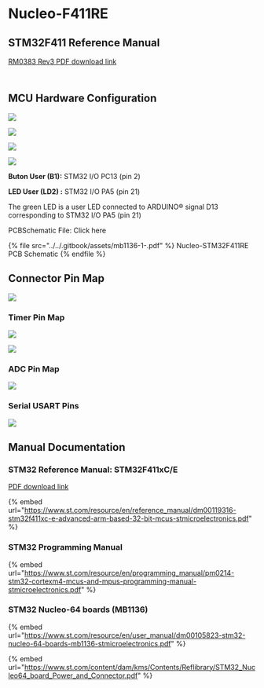 # Nucleo-F411RE

## STM32F411 Reference Manual

[RM0383 Rev3 PDF download link](https://www.st.com/content/ccc/resource/technical/document/reference\_manual/9b/53/39/1c/f7/01/4a/79/DM00119316.pdf/files/DM00119316.pdf/jcr:content/translations/en.DM00119316.pdf)

\
MCU Hardware Configuration
--------------------------





![](<../../.gitbook/assets/image (13).png>)

![](<../../.gitbook/assets/image (3).png>)

![](<../../.gitbook/assets/image (31).png>)

![](<../../.gitbook/assets/image (54).png>)

**Buton User (B1):** STM32 I/O PC13 (pin 2)

**LED User (LD2) :** STM32 I/O PA5 (pin 21)

The green LED is a user LED connected to ARDUINO® signal D13 corresponding to STM32 I/O PA5 (pin 21)

PCBSchematic File: Click here

{% file src="../../.gitbook/assets/mb1136-1-.pdf" %}
Nucleo-STM32F411RE PCB Schematic
{% endfile %}

## Connector Pin Map

![](<../../.gitbook/assets/image (99).png>)

### Timer Pin Map

![](<../../.gitbook/assets/image (64).png>)

![](<../../.gitbook/assets/image (113) (1) (1).png>)

### ADC Pin Map

![](<../../.gitbook/assets/image (98).png>)

### Serial USART Pins

![](<../../.gitbook/assets/image (101).png>)

## Manual Documentation

### STM32 Reference Manual: STM32F411xC/E

[PDF download link](https://www.st.com/content/ccc/resource/technical/document/reference\_manual/9b/53/39/1c/f7/01/4a/79/DM00119316.pdf/files/DM00119316.pdf/jcr:content/translations/en.DM00119316.pdf)

{% embed url="https://www.st.com/resource/en/reference_manual/dm00119316-stm32f411xc-e-advanced-arm-based-32-bit-mcus-stmicroelectronics.pdf" %}

### STM32 Programming Manual

{% embed url="https://www.st.com/resource/en/programming_manual/pm0214-stm32-cortexm4-mcus-and-mpus-programming-manual-stmicroelectronics.pdf" %}

### STM32 Nucleo-64 boards (MB1136)

{% embed url="https://www.st.com/resource/en/user_manual/dm00105823-stm32-nucleo-64-boards-mb1136-stmicroelectronics.pdf" %}

{% embed url="https://www.st.com/content/dam/kms/Contents/Reflibrary/STM32_Nucleo64_board_Power_and_Connector.pdf" %}
